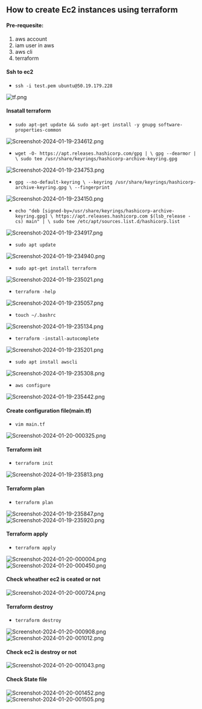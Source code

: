 ## How to create Ec2 instances using terraform 
#### Pre-requesite:
1. aws account
2. iam user in aws
3. aws cli
4. terraform

#### Ssh to ec2
* `ssh -i test.pem ubuntu@50.19.179.228`

![tf.png](https://i.postimg.cc/pr6hSmn4/tf.png)
#### Insatall terraform
* `sudo apt-get update && sudo apt-get install -y gnupg software-properties-common`

![Screenshot-2024-01-19-234612.png](https://i.postimg.cc/B6gJYbz3/Screenshot-2024-01-19-234612.png)
* `wget -O- https://apt.releases.hashicorp.com/gpg | \
gpg --dearmor | \
sudo tee /usr/share/keyrings/hashicorp-archive-keyring.gpg`

![Screenshot-2024-01-19-234753.png](https://i.postimg.cc/SN4vQVjg/Screenshot-2024-01-19-234753.png)
* `gpg --no-default-keyring \
--keyring /usr/share/keyrings/hashicorp-archive-keyring.gpg \
--fingerprint`
  
![Screenshot-2024-01-19-234150.png](https://i.postimg.cc/Nf0PrF7X/Screenshot-2024-01-19-234150.png)
* `echo "deb [signed-by=/usr/share/keyrings/hashicorp-archive-keyring.gpg] \ https://apt.releases.hashicorp.com $(lsb_release -cs) main" | \ sudo tee /etc/apt/sources.list.d/hashicorp.list`
  
![Screenshot-2024-01-19-234917.png](https://i.postimg.cc/JhJ1VPsR/Screenshot-2024-01-19-234917.png)
* `sudo apt update`
  
![Screenshot-2024-01-19-234940.png](https://i.postimg.cc/3Nr4xPGX/Screenshot-2024-01-19-234940.png)
* `sudo apt-get install terraform`
  
![Screenshot-2024-01-19-235021.png](https://i.postimg.cc/ZY34WfH3/Screenshot-2024-01-19-235021.png)
* `terraform -help`
  
![Screenshot-2024-01-19-235057.png](https://i.postimg.cc/5yP345Xt/Screenshot-2024-01-19-235057.png)
* `touch ~/.bashrc`
  
![Screenshot-2024-01-19-235134.png](https://i.postimg.cc/Fztfj7wx/Screenshot-2024-01-19-235134.png)
* `terraform -install-autocomplete`
  
![Screenshot-2024-01-19-235201.png](https://i.postimg.cc/L6Qp7r6c/Screenshot-2024-01-19-235201.png)
* `sudo apt install awscli`
  
![Screenshot-2024-01-19-235308.png](https://i.postimg.cc/vBT7PgqF/Screenshot-2024-01-19-235308.png)
* `aws configure`
  
![Screenshot-2024-01-19-235442.png](https://i.postimg.cc/yNkXj3rq/Screenshot-2024-01-19-235442.png)
#### Create configuration file(main.tf)
* `vim main.tf`
  
![Screenshot-2024-01-20-000325.png](https://i.postimg.cc/7Zmr7djs/Screenshot-2024-01-20-000325.png)
#### Terraform init
* `terraform init`
  
![Screenshot-2024-01-19-235813.png](https://i.postimg.cc/fycRh5yG/Screenshot-2024-01-19-235813.png)
#### Terraform plan
* `terraform plan`
  
![Screenshot-2024-01-19-235847.png](https://i.postimg.cc/gJrhm9bf/Screenshot-2024-01-19-235847.png)
![Screenshot-2024-01-19-235920.png](https://i.postimg.cc/gkyD267d/Screenshot-2024-01-19-235920.png)
#### Terraform apply
* `terraform apply`
  
![Screenshot-2024-01-20-000004.png](https://i.postimg.cc/T1sXy41L/Screenshot-2024-01-20-000004.png)
![Screenshot-2024-01-20-000450.png](https://i.postimg.cc/Nj1WYM6r/Screenshot-2024-01-20-000450.png)
#### Check wheather ec2 is ceated or not
![Screenshot-2024-01-20-000724.png](https://i.postimg.cc/GtjnKmXD/Screenshot-2024-01-20-000724.png)
#### Terraform destroy
* `terraform destroy`
  
![Screenshot-2024-01-20-000908.png](https://i.postimg.cc/k4tH1gg4/Screenshot-2024-01-20-000908.png)
![Screenshot-2024-01-20-001012.png](https://i.postimg.cc/nhPTyf5Q/Screenshot-2024-01-20-001012.png)
#### Check ec2 is destroy or not
![Screenshot-2024-01-20-001043.png](https://i.postimg.cc/qqN2XNJb/Screenshot-2024-01-20-001043.png)
#### Check State file
![Screenshot-2024-01-20-001452.png](https://i.postimg.cc/pdk0snvR/Screenshot-2024-01-20-001452.png)
![Screenshot-2024-01-20-001505.png](https://i.postimg.cc/brf3J0H0/Screenshot-2024-01-20-001505.png)

